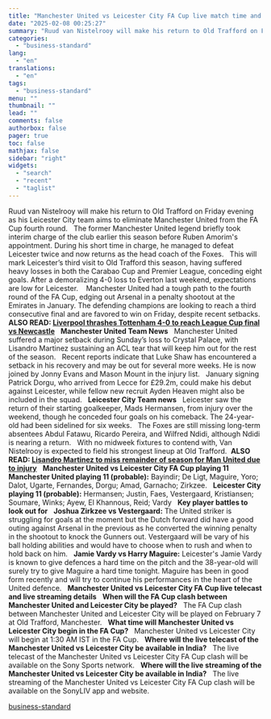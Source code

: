 ```yaml
---
title: "Manchester United vs Leicester City FA Cup live match time and streaming"
date: "2025-02-08 00:25:27"
summary: "Ruud van Nistelrooy will make his return to Old Trafford on Friday evening as his Leicester City team aims to eliminate Manchester United from the FA Cup fourth round. The former Manchester United legend briefly took interim charge of the club earlier this season before Ruben Amorim's appointment. During his..."
categories:
  - "business-standard"
lang:
  - "en"
translations:
  - "en"
tags:
  - "business-standard"
menu: ""
thumbnail: ""
lead: ""
comments: false
authorbox: false
pager: true
toc: false
mathjax: false
sidebar: "right"
widgets:
  - "search"
  - "recent"
  - "taglist"
---
```


Ruud van Nistelrooy will make his return to Old Trafford on Friday evening as his Leicester City team aims to eliminate Manchester United from the FA Cup fourth round.
 
The former Manchester United legend briefly took interim charge of the club earlier this season before Ruben Amorim's appointment. During his short time in charge, he managed to defeat Leicester twice and now returns as the head coach of the Foxes.
 
This will mark Leicester’s third visit to Old Trafford this season, having suffered heavy losses in both the Carabao Cup and Premier League, conceding eight goals. After a demoralizing 4-0 loss to Everton last weekend, expectations are low for Leicester. 
 
Manchester United had a tough path to the fourth round of the FA Cup, edging out Arsenal in a penalty shootout at the Emirates in January. The defending champions are looking to reach a third consecutive final and are favored to win on Friday, despite recent setbacks.  **ALSO READ: [Liverpool thrashes Tottenham 4-0 to reach League Cup final vs Newcastle](https://www.business-standard.com/sports/football-news/liverpool-thrashes-tottenham-4-0-to-reach-league-cup-final-vs-newcastle-125020700151_1.html)**
 
**Manchester United Team News**
 
Manchester United suffered a major setback during Sunday’s loss to Crystal Palace, with Lisandro Martinez sustaining an ACL tear that will keep him out for the rest of the season.
 
Recent reports indicate that Luke Shaw has encountered a setback in his recovery and may be out for several more weeks. He is now joined by Jonny Evans and Mason Mount in the injury list.
 
January signing Patrick Dorgu, who arrived from Lecce for £29.2m, could make his debut against Leicester, while fellow new recruit Ayden Heaven might also be included in the squad.
 
**Leicester City Team news**
 
Leicester saw the return of their starting goalkeeper, Mads Hermansen, from injury over the weekend, though he conceded four goals on his comeback. The 24-year-old had been sidelined for six weeks.
 
The Foxes are still missing long-term absentees Abdul Fatawu, Ricardo Pereira, and Wilfred Ndidi, although Ndidi is nearing a return.
 
With no midweek fixtures to contend with, Van Nistelrooy is expected to field his strongest lineup at Old Trafford.  **ALSO READ: [Lisandro Martinez to miss remainder of season for Man United due to injury](https://www.business-standard.com/sports/football-news/lisandro-martinez-to-miss-remainder-of-season-for-man-united-due-to-injury-125020601543_1.html)**
 
**Manchester United vs Leicester City FA Cup playing 11**
 
**Manchester United playing 11 (probable):** Bayindir; De Ligt, Maguire, Yoro; Dalot, Ugarte, Fernandes, Dorgu; Amad, Garnacho; Zirkzee.
 
**Leicester City playing 11 (probable):** Hermansen; Justin, Faes, Vestergaard, Kristiansen; Soumare, Winks; Ayew, El Khannous, Reid; Vardy
 
**Key player battles to look out for**
 
**Joshua Zirkzee vs Vestergaard:** The United striker is struggling for goals at the moment but the Dutch forward did have a good outing against Arsenal in the previous as he converted the winning penalty in the shootout to knock the Gunners out. Vestergaard will be vary of his ball holding abilities and would have to choose when to rush and when to hold back on him.
 
**Jamie Vardy vs Harry Maguire:** Leicester's Jamie Vardy is known to give defences a hard time on the pitch and the 38-year-old will surely try to give Maguire a hard time tonight. Maguire has been in good form recently and will try to continue his performances in the heart of the United defence.
 
**Manchester United vs Leicester City FA Cup live telecast and live streaming details**
 
**When will the FA Cup clash between Manchester United and Leicester City be played?**
 
The FA Cup clash between Manchester United and Leicester City will be played on February 7 at Old Trafford, Manchester.
 
**What time will Manchester United vs Leicester City begin in the FA Cup?**
 
Manchester United vs Leicester City will begin at 1:30 AM IST in the FA Cup.
 
**Where will the live telecast of the Manchester United vs Leicester City be available in India?**
 
The live telecast of the Manchester United vs Leicester City FA Cup clash will be available on the Sony Sports network.
 
**Where will the live streaming of the Manchester United vs Leicester City be available in India?**
 
The live streaming of the Manchester United vs Leicester City FA Cup clash will be available on the SonyLIV app and website.

[business-standard](https://www.business-standard.com/sports/football-news/manchester-united-vs-leicester-city-fa-cup-live-match-time-and-streaming-125020700956_1.html)
